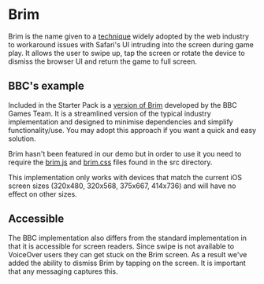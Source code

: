 # Brim

Brim is the name given to a [technique](https://github.com/gajus/brim) widely 
adopted by the web industry to workaround issues with Safari's UI 
intruding into the screen during game play. It allows the user to swipe up, 
tap the screen or rotate the device to dismiss the browser UI and return the 
game to full screen.

## BBC's example
 
Included in the Starter Pack is a [version of Brim](../src/brim.js) developed by the BBC Games 
Team. It is a streamlined version of the typical industry implementation and 
designed to minimise dependencies and simplify functionality/use. You may adopt 
this approach if you want a quick and easy solution. 

Brim hasn't been featured in our demo but in order to use it you need to require
the [brim.js](../src/brim.js) and [brim.css](../src/brim.css) files found in the src directory.

This implementation only works with devices that match the current iOS screen 
sizes (320x480, 320x568, 375x667, 414x736) and will have no effect on other sizes.

## Accessible

The BBC implementation also differs from the standard implementation in that it 
is accessible for screen readers. Since swipe is not available to VoiceOver users 
they can get stuck on the Brim screen. As a result we've added the ability to 
dismiss Brim by tapping on the screen. It is important that any messaging captures this. 
